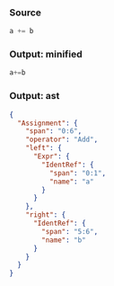 ### Source
```js parse:expr
a += b
```

### Output: minified
```js
a+=b
```

### Output: ast
```json
{
  "Assignment": {
    "span": "0:6",
    "operator": "Add",
    "left": {
      "Expr": {
        "IdentRef": {
          "span": "0:1",
          "name": "a"
        }
      }
    },
    "right": {
      "IdentRef": {
        "span": "5:6",
        "name": "b"
      }
    }
  }
}
```
